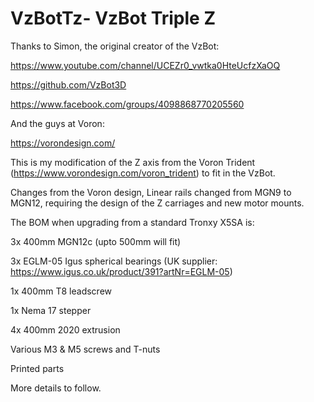 # VzBotTz-  VzBot Triple Z

Thanks to Simon, the original creator of the VzBot:

https://www.youtube.com/channel/UCEZr0_vwtka0HteUcfzXaOQ

https://github.com/VzBot3D

https://www.facebook.com/groups/4098868770205560

And the guys at Voron:

https://vorondesign.com/

This is my modification of the Z axis from the Voron Trident (https://www.vorondesign.com/voron_trident) to fit in the VzBot.

Changes from the Voron design, Linear rails changed from MGN9 to MGN12, requiring the design of the Z carriages and new motor mounts.

The BOM when upgrading from a standard Tronxy X5SA is:


3x 400mm MGN12c (upto 500mm will fit)

3x EGLM-05 Igus spherical bearings (UK supplier: https://www.igus.co.uk/product/391?artNr=EGLM-05)

1x 400mm T8 leadscrew

1x Nema 17 stepper

4x 400mm 2020 extrusion

Various M3 & M5 screws and T-nuts

Printed parts

More details to follow.
